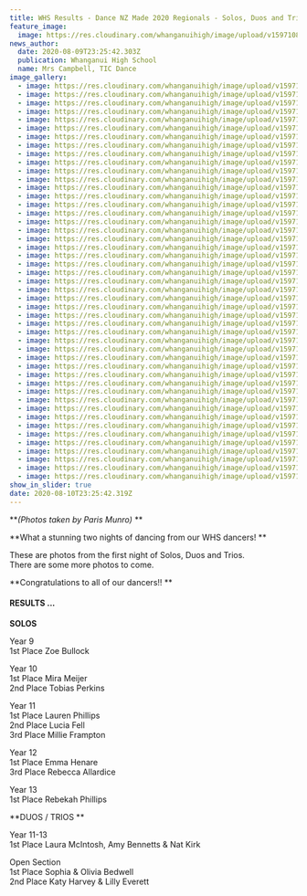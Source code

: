 ```yaml
---
title: WHS Results - Dance NZ Made 2020 Regionals - Solos, Duos and Trios
feature_image:
  image: https://res.cloudinary.com/whanganuihigh/image/upload/v1597108226/News/Dance%20NZ%20Made%20Reg2020.Solos%2C%20Duos%20and%20Trios/30.117308266_991031981319140_7334534703540096203_o.jpg
news_author:
  date: 2020-08-09T23:25:42.303Z
  publication: Whanganui High School
  name: Mrs Campbell, TIC Dance
image_gallery:
  - image: https://res.cloudinary.com/whanganuihigh/image/upload/v1597108222/News/Dance%20NZ%20Made%20Reg2020.Solos%2C%20Duos%20and%20Trios/1.117586584_991029854652686_2545766113367577206_o.jpg
  - image: https://res.cloudinary.com/whanganuihigh/image/upload/v1597108224/News/Dance%20NZ%20Made%20Reg2020.Solos%2C%20Duos%20and%20Trios/2.116430001_991029837986021_5038180596073510201_o.jpg
  - image: https://res.cloudinary.com/whanganuihigh/image/upload/v1597108226/News/Dance%20NZ%20Made%20Reg2020.Solos%2C%20Duos%20and%20Trios/3.117317886_991029757986029_2497383061864618871_o.jpg
  - image: https://res.cloudinary.com/whanganuihigh/image/upload/v1597108229/News/Dance%20NZ%20Made%20Reg2020.Solos%2C%20Duos%20and%20Trios/4.117241900_991029951319343_6824348639509612358_o.jpg
  - image: https://res.cloudinary.com/whanganuihigh/image/upload/v1597108230/News/Dance%20NZ%20Made%20Reg2020.Solos%2C%20Duos%20and%20Trios/5.117149720_991029801319358_3195205882150234214_o.jpg
  - image: https://res.cloudinary.com/whanganuihigh/image/upload/v1597108231/News/Dance%20NZ%20Made%20Reg2020.Solos%2C%20Duos%20and%20Trios/6.117195754_991029871319351_7934392133577932030_o.jpg
  - image: https://res.cloudinary.com/whanganuihigh/image/upload/v1597108231/News/Dance%20NZ%20Made%20Reg2020.Solos%2C%20Duos%20and%20Trios/7.117306686_991029961319342_5516835469925415713_o.jpg
  - image: https://res.cloudinary.com/whanganuihigh/image/upload/v1597108231/News/Dance%20NZ%20Made%20Reg2020.Solos%2C%20Duos%20and%20Trios/8.117296103_991030104652661_1678310552342468153_o.jpg
  - image: https://res.cloudinary.com/whanganuihigh/image/upload/v1597108231/News/Dance%20NZ%20Made%20Reg2020.Solos%2C%20Duos%20and%20Trios/9.117334585_991030134652658_24799977446485163_o.jpg
  - image: https://res.cloudinary.com/whanganuihigh/image/upload/v1597108222/News/Dance%20NZ%20Made%20Reg2020.Solos%2C%20Duos%20and%20Trios/10.116908581_991030031319335_8060351706432040226_o.jpg
  - image: https://res.cloudinary.com/whanganuihigh/image/upload/v1597108222/News/Dance%20NZ%20Made%20Reg2020.Solos%2C%20Duos%20and%20Trios/11.117303011_991030011319337_7431048592100073186_o.jpg
  - image: https://res.cloudinary.com/whanganuihigh/image/upload/v1597108222/News/Dance%20NZ%20Made%20Reg2020.Solos%2C%20Duos%20and%20Trios/12.117304666_991030057985999_2849465617329657706_o.jpg
  - image: https://res.cloudinary.com/whanganuihigh/image/upload/v1597108222/News/Dance%20NZ%20Made%20Reg2020.Solos%2C%20Duos%20and%20Trios/13.117444888_991030077985997_316661651018513004_o.jpg
  - image: https://res.cloudinary.com/whanganuihigh/image/upload/v1597108222/News/Dance%20NZ%20Made%20Reg2020.Solos%2C%20Duos%20and%20Trios/14.117243657_991031197985885_7181115286054423636_o.jpg
  - image: https://res.cloudinary.com/whanganuihigh/image/upload/v1597108223/News/Dance%20NZ%20Made%20Reg2020.Solos%2C%20Duos%20and%20Trios/15.117039815_991030844652587_278901392127604808_o.jpg
  - image: https://res.cloudinary.com/whanganuihigh/image/upload/v1597108223/News/Dance%20NZ%20Made%20Reg2020.Solos%2C%20Duos%20and%20Trios/16.117228799_991031171319221_307037056003985423_o.jpg
  - image: https://res.cloudinary.com/whanganuihigh/image/upload/v1597108223/News/Dance%20NZ%20Made%20Reg2020.Solos%2C%20Duos%20and%20Trios/17.117444959_991031267985878_2994543749361536346_o.jpg
  - image: https://res.cloudinary.com/whanganuihigh/image/upload/v1597108223/News/Dance%20NZ%20Made%20Reg2020.Solos%2C%20Duos%20and%20Trios/18.117191419_991031414652530_5975160358281126382_o.jpg
  - image: https://res.cloudinary.com/whanganuihigh/image/upload/v1597108223/News/Dance%20NZ%20Made%20Reg2020.Solos%2C%20Duos%20and%20Trios/19.117584147_991031177985887_1235873185619792547_o.jpg
  - image: https://res.cloudinary.com/whanganuihigh/image/upload/v1597108224/News/Dance%20NZ%20Made%20Reg2020.Solos%2C%20Duos%20and%20Trios/20.117305036_991031437985861_3282784549615882513_o.jpg
  - image: https://res.cloudinary.com/whanganuihigh/image/upload/v1597108224/News/Dance%20NZ%20Made%20Reg2020.Solos%2C%20Duos%20and%20Trios/21.117110450_991031484652523_9194115442912296114_o.jpg
  - image: https://res.cloudinary.com/whanganuihigh/image/upload/v1597108225/News/Dance%20NZ%20Made%20Reg2020.Solos%2C%20Duos%20and%20Trios/22.117173700_991031464652525_8242437847262542907_o.jpg
  - image: https://res.cloudinary.com/whanganuihigh/image/upload/v1597108224/News/Dance%20NZ%20Made%20Reg2020.Solos%2C%20Duos%20and%20Trios/23.117302711_991031647985840_8291087905747716608_o.jpg
  - image: https://res.cloudinary.com/whanganuihigh/image/upload/v1597108225/News/Dance%20NZ%20Made%20Reg2020.Solos%2C%20Duos%20and%20Trios/24.116869914_991031227985882_1249330561027625749_o.jpg
  - image: https://res.cloudinary.com/whanganuihigh/image/upload/v1597108225/News/Dance%20NZ%20Made%20Reg2020.Solos%2C%20Duos%20and%20Trios/25.117287300_991031394652532_8275162849274650592_o.jpg
  - image: https://res.cloudinary.com/whanganuihigh/image/upload/v1597108226/News/Dance%20NZ%20Made%20Reg2020.Solos%2C%20Duos%20and%20Trios/26.117171600_991031631319175_9174057914449556353_o.jpg
  - image: https://res.cloudinary.com/whanganuihigh/image/upload/v1597108226/News/Dance%20NZ%20Made%20Reg2020.Solos%2C%20Duos%20and%20Trios/27.117311399_991031494652522_5803996836433849579_o.jpg
  - image: https://res.cloudinary.com/whanganuihigh/image/upload/v1597108226/News/Dance%20NZ%20Made%20Reg2020.Solos%2C%20Duos%20and%20Trios/28.117201241_991031234652548_1441958141361242153_o.jpg
  - image: https://res.cloudinary.com/whanganuihigh/image/upload/v1597108226/News/Dance%20NZ%20Made%20Reg2020.Solos%2C%20Duos%20and%20Trios/29.117287300_991031921319146_6158219107754101809_o.jpg
  - image: https://res.cloudinary.com/whanganuihigh/image/upload/v1597108226/News/Dance%20NZ%20Made%20Reg2020.Solos%2C%20Duos%20and%20Trios/30.117308266_991031981319140_7334534703540096203_o.jpg
  - image: https://res.cloudinary.com/whanganuihigh/image/upload/v1597108227/News/Dance%20NZ%20Made%20Reg2020.Solos%2C%20Duos%20and%20Trios/31.117295661_991031801319158_3596927264699201336_o.jpg
  - image: https://res.cloudinary.com/whanganuihigh/image/upload/v1597108227/News/Dance%20NZ%20Made%20Reg2020.Solos%2C%20Duos%20and%20Trios/32.117247294_991031341319204_7169168885168476161_o.jpg
  - image: https://res.cloudinary.com/whanganuihigh/image/upload/v1597108227/News/Dance%20NZ%20Made%20Reg2020.Solos%2C%20Duos%20and%20Trios/33.117301750_991031587985846_1589129810585076183_o.jpg
  - image: https://res.cloudinary.com/whanganuihigh/image/upload/v1597108227/News/Dance%20NZ%20Made%20Reg2020.Solos%2C%20Duos%20and%20Trios/34.117385831_991031771319161_7572758533510946227_o.jpg
  - image: https://res.cloudinary.com/whanganuihigh/image/upload/v1597108228/News/Dance%20NZ%20Made%20Reg2020.Solos%2C%20Duos%20and%20Trios/35.117314511_991031897985815_1466017959487340515_o.jpg
  - image: https://res.cloudinary.com/whanganuihigh/image/upload/v1597108228/News/Dance%20NZ%20Made%20Reg2020.Solos%2C%20Duos%20and%20Trios/36.117243311_991030917985913_928014565153381782_o.jpg
  - image: https://res.cloudinary.com/whanganuihigh/image/upload/v1597108228/News/Dance%20NZ%20Made%20Reg2020.Solos%2C%20Duos%20and%20Trios/37.117752745_991031717985833_5881436552873757266_o.jpg
  - image: https://res.cloudinary.com/whanganuihigh/image/upload/v1597108229/News/Dance%20NZ%20Made%20Reg2020.Solos%2C%20Duos%20and%20Trios/38.117445465_991031941319144_8727466560894465231_o.jpg
  - image: https://res.cloudinary.com/whanganuihigh/image/upload/v1597108229/News/Dance%20NZ%20Made%20Reg2020.Solos%2C%20Duos%20and%20Trios/39.117654984_991031927985812_5950666644557320186_o.jpg
  - image: https://res.cloudinary.com/whanganuihigh/image/upload/v1597108229/News/Dance%20NZ%20Made%20Reg2020.Solos%2C%20Duos%20and%20Trios/40.117592132_991031744652497_8065035373716604005_o.jpg
  - image: https://res.cloudinary.com/whanganuihigh/image/upload/v1597108229/News/Dance%20NZ%20Made%20Reg2020.Solos%2C%20Duos%20and%20Trios/41.117187197_991030937985911_9033609919108663656_o.jpg
  - image: https://res.cloudinary.com/whanganuihigh/image/upload/v1597108230/News/Dance%20NZ%20Made%20Reg2020.Solos%2C%20Duos%20and%20Trios/42.117326768_991030881319250_7216409370182562247_o.jpg
  - image: https://res.cloudinary.com/whanganuihigh/image/upload/v1597108230/News/Dance%20NZ%20Made%20Reg2020.Solos%2C%20Duos%20and%20Trios/43.117375702_991032057985799_6781589487219363326_o.jpg
  - image: https://res.cloudinary.com/whanganuihigh/image/upload/v1597108232/News/Dance%20NZ%20Made%20Reg2020.Solos%2C%20Duos%20and%20Trios/44.117337385_991032084652463_1129926733760785570_o.jpg
  - image: https://res.cloudinary.com/whanganuihigh/image/upload/v1597108230/News/Dance%20NZ%20Made%20Reg2020.Solos%2C%20Duos%20and%20Trios/45.117643391_991031564652515_2023621407471500844_o.jpg
  - image: https://res.cloudinary.com/whanganuihigh/image/upload/v1597108230/News/Dance%20NZ%20Made%20Reg2020.Solos%2C%20Duos%20and%20Trios/46.117035194_991031527985852_6413640544208046061_o.jpg
  - image: https://res.cloudinary.com/whanganuihigh/image/upload/v1597108230/News/Dance%20NZ%20Made%20Reg2020.Solos%2C%20Duos%20and%20Trios/47.117222259_991031691319169_2653293184950450840_o.jpg
show_in_slider: true
date: 2020-08-10T23:25:42.319Z
---
```

**_(Photos taken by Paris Munro)_**

**What a stunning two nights of dancing from our WHS dancers!**  

These are photos from the first night of Solos, Duos and Trios.  
There are some more photos to come.

**Congratulations to all of our dancers!!**

#### RESULTS ...


**SOLOS**

Year 9  
1st Place Zoe Bullock

Year 10  
1st Place Mira Meijer  
2nd Place Tobias Perkins

Year 11  
1st Place Lauren Phillips  
2nd Place Lucia Fell  
3rd Place Millie Frampton

Year 12  
1st Place Emma Henare  
3rd Place Rebecca Allardice

Year 13  
1st Place Rebekah Phillips

**DUOS / TRIOS**

Year 11-13  
1st Place Laura McIntosh, Amy Bennetts & Nat Kirk

Open Section  
1st Place Sophia & Olivia Bedwell  
2nd Place Katy Harvey & Lilly Everett

